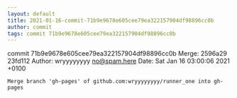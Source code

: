 ```yaml
---
layout: default
title: 2021-01-16-commit-71b9e9678e605cee79ea322157904df98896cc0b
author: commit
tags: commit 71b9e9678e605cee79ea322157904df98896cc0b
---
```


commit 71b9e9678e605cee79ea322157904df98896cc0b
Merge: 2596a29 23fd112
Author: wryyyyyyyy <no@spam.here>
Date:   Sat Jan 16 03:00:06 2021 +0100

    Merge branch 'gh-pages' of github.com:wryyyyyyyy/runner_one into gh-pages
